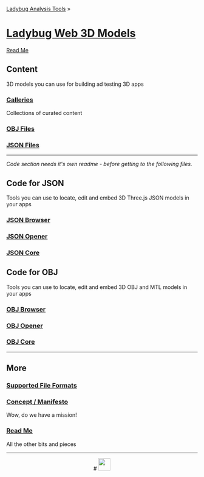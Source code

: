 ﻿[Ladybug Analysis Tools]( http://ladybug-analysis-tools.github.io/ ) »

[Ladybug Web 3D Models]( ./index.html#index.md )
===

[Read Me]( #readme.md )

## Content
3D models you can use for building ad testing 3D apps

### [Galleries]( ./galleries/index.html )

Collections of curated content

### [OBJ Files]( ./obj/index.html )

### [JSON Files]( ./json/index.html )

***
_Code section needs it's own readme - before getting to the following files._

## Code for JSON





Tools you can use to locate, edit and embed 3D Three.js JSON models in your apps

### [JSON Browser ]( viewers/json/browser/index.html )

### [JSON Opener]( viewers/json/opener/index.html )

### [JSON Core]( viewers/json/core/index.html )


## Code for OBJ

Tools you can use to locate, edit and embed 3D OBJ and MTL models in your apps

### [OBJ Browser ]( viewers/obj/browser/index.html )

### [OBJ Opener]( viewers/obj/opener/index.html )

### [OBJ Core]( viewers/obj/core/index.html )

***

## More

### [Supported File Formats]( #supported-file-formats.md )

### [Concept / Manifesto ]( #concept.md )
Wow, do we have a mission!

### [Read Me]( #readme.md )
All the other bits and pieces

***

<center title="dingbat" >
# <a href=javascript:menu.scrollTop=0; style=text-decoration:none; ><img src="http://ladybug-analysis-tools.github.io/images/ladybug-logo.png" width=32 ></a>
</center>